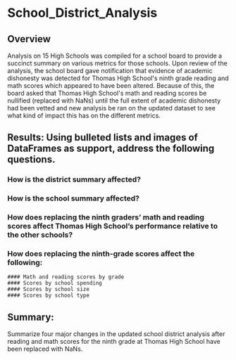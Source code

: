 # School_District_Analysis

## Overview
Analysis on 15 High Schools was compiled for a school board to provide a succinct summary on various metrics for those schools. Upon review of the analysis, the school board gave notification that evidence of academic dishonesty was detected for Thomas High School's ninth grade reading and math scores which appeared to have been altered. Because of this, the board asked that Thomas High School's math and reading scores be nullified (replaced with NaNs) until the full extent of academic dishonesty had been vetted and new analysis be ran on the updated dataset to see what kind of impact this has on the different metrics.

## Results: Using bulleted lists and images of DataFrames as support, address the following questions.
### How is the district summary affected?
### How is the school summary affected?
### How does replacing the ninth graders’ math and reading scores affect Thomas High School’s performance relative to the other schools?
### How does replacing the ninth-grade scores affect the following:
    #### Math and reading scores by grade
    #### Scores by school spending
    #### Scores by school size
    #### Scores by school type

## Summary: 
Summarize four major changes in the updated school district analysis after reading and math scores for the ninth grade at Thomas High School have been replaced with NaNs.
